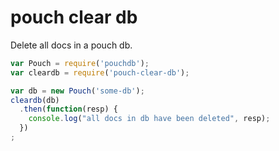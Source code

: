 # pouch clear db

Delete all docs in a pouch db.

```js
var Pouch = require('pouchdb');
var cleardb = require('pouch-clear-db');

var db = new Pouch('some-db');
cleardb(db)
  .then(function(resp) {
    console.log("all docs in db have been deleted", resp);
  })
;
```
